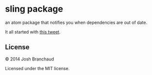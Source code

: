 # sling package

an atom package that notifies you when dependencies are out of date.

It all started with [this
tweet](https://twitter.com/jbrancha/status/449965886645223424).

## License

&copy; 2014 Josh Branchaud

Licensed under the MIT license.
